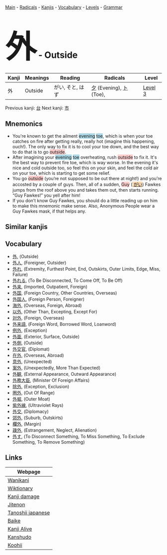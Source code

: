 <style> bigfont {font-size: 100px}</style>
[Main](../README.md) -
[Radicals](../radicals.md) -
[Kanjis](../kanjis.md) -
[Vocabulary](../vocabulary.md) -
[Levels](../levels.md) -
[Grammar](../grammar.md)
# <bigfont> 外</bigfont> - Outside 

| Kanji | Meanings | Reading | Radicals | Level |
| --- | --- | --- | --- | --- |
| 外 | Outside | がい, そと, はず | [夕](../radicals/夕.md) (Evening), [ト](../radicals/ト.md) (Toe),  | [Level 3](../levels/wk_level3.md) |

Previous kanji: [台](台.md) Next kanji: [市](市.md) 

## Mnemonics
 * You're known to get the ailment <span style="background-color:#ADD8E6"> evening</span> <span style="background-color:#ADD8E6"> toe</span>, which is when your toe catches on fire after getting really, really hot (imagine this happening, ouch!). The only way to fix it is to cool your toe down, and the best way to do that is to go <span style="background-color:#ffcccb"> outside</span>.
* After imagining your <span style="background-color:#ADD8E6"> evening</span> <span style="background-color:#ADD8E6"> toe</span> overheating, rush <span style="background-color:#ffcccb"> outside</span> to fix it. It's the best way to prevent fire toe, which is way worse. In the evening it's nice and cold outside too, so feel this on your skin, and feel the cold air on your toe, which is starting to get some relief.
* You go <span style="background-color:#ffcccb"> outside</span> (you’re not supposed to be out there at night!) and you’re accosted by a couple of guys. Then, all of a sudden, <span style="background-color:#ffcccb"> Guy</span> (<span style="background-color:#fed8b1"> [がい](https://jisho.org/search/がい)</span>) Fawkes jumps from the roof above you and takes them out, then starts running. “Guy Fawkes!” you yell after him!
* If you don’t know Guy Fawkes, you should do a little reading up on him to make this mnemonic make sense. Also, Anonymous People wear a Guy Fawkes mask, if that helps any.


## Similar kanjis
 


## Vocabulary
 * [外](../vocabulary/外.md), (Outside)
* [外人](../vocabulary/外.md), (Foreigner, Outsider)
* [外れ](../vocabulary/外.md), (Extremity, Furthest Point, End, Outskirts, Outer Limits, Edge, Miss, Failure)
* [外れる](../vocabulary/外.md), (To Be Disconnected, To Come Off, To Be Off)
* [外来](../vocabulary/外.md), (Imported, Outpatient, Foreign)
* [外国](../vocabulary/外.md), (Foreign Country, Other Countries, Overseas)
* [外国人](../vocabulary/外.md), (Foreign Person, Foreigner)
* [海外](../vocabulary/外.md), (Overseas, Foreign, Abroad)
* [以外](../vocabulary/外.md), (Other Than, Excepting, Except For)
* [対外](../vocabulary/外.md), (Foreign, Overseas)
* [外来語](../vocabulary/外.md), (Foreign Word, Borrowed Word, Loanword)
* [例外](../vocabulary/外.md), (Exception)
* [外面](../vocabulary/外.md), (Exterior, Surface, Outside)
* [外側](../vocabulary/外.md), (Outside)
* [外交官](../vocabulary/外.md), (Diplomat)
* [在外](../vocabulary/外.md), (Overseas, Abroad)
* [意外](../vocabulary/外.md), (Unexpected)
* [案外](../vocabulary/外.md), (Unexpectedly, More Than Expected)
* [外観](../vocabulary/外.md), (External Appearance, Outward Appearance)
* [外務大臣](../vocabulary/外.md), (Minister Of Foreign Affairs)
* [除外](../vocabulary/外.md), (Exception, Exclusion)
* [圏外](../vocabulary/外.md), (Out Of Range)
* [外堀](../vocabulary/外.md), (Outer Moat)
* [紫外線](../vocabulary/外.md), (Ultraviolet Rays)
* [外交](../vocabulary/外.md), (Diplomacy)
* [郊外](../vocabulary/外.md), (Suburb, Outskirts)
* [欄外](../vocabulary/外.md), (Margin)
* [疎外](../vocabulary/外.md), (Estrangement, Neglect, Alienation)
* [外す](../vocabulary/外.md), (To Disconnect Something, To Miss Something, To Exclude Something, To Remove Something)



## Links 

| Webpage |
| --- |
| [Wanikani          ](https://www.wanikani.com/kanji/外) |
| [Wiktionary        ](https://en.wiktionary.org/wiki/外) |
| [Kanji damage      ](http://www.kanjidamage.com/kanji/search?utf8=✓&q=外) |
| [Jitenon           ](https://jitenon.com/kanji/外) |
| [Tanoshii japanese ](https://www.tanoshiijapanese.com/dictionary/kanji.cfm?k=外) |
| [Baike             ](https://baike.baidu.com/item/外) |
| [Kanji Alive       ](https://app.kanjialive.com/外) |
| [Kanshudo          ](https://www.kanshudo.com/searchmn?q=外) |
| [Koohii            ](https://kanji.koohii.com/study/kanji/外) |
